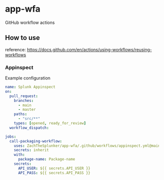 # app-wfa

GitHub workflow actions

## How to use

reference: https://docs.github.com/en/actions/using-workflows/reusing-workflows

### Appinspect

Example configuration

``` yml
name: Splunk Appinspect
on:
  pull_request:
    branches:
      - main
      - master
    paths:
      - "src/**"
    types: [opened, ready_for_review]
  workflow_dispatch:

jobs:
  call-packaging-workflow:
    uses: ZachTheSplunker/app-wfa/.github/workflows/appinspect.yml@main
    secrets: inherit
    with: 
      package-name: Package-name
    secrets:
      API_USER: ${{ secrets.API_USER }}
      API_PASS: ${{ secrets.API_PASS }}
```